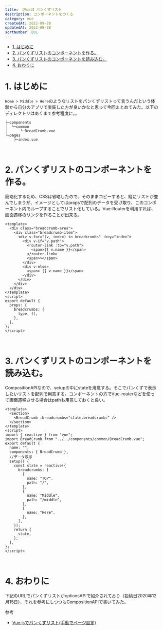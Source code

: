 ```yaml
---
title: 【Vue3】パンくずリスト
description: コンポーネントをつくる
category: vue
createdAt: 2022-09-28
updatedAt: 2022-09-28
sortNumber: 001
---
```


<!-- code_chunk_output -->
- [1. はじめに](#1-はじめに)
- [2. パンくずリストのコンポーネントを作る。](#2-パンくずリストのコンポーネントを作る)
- [3. パンくずリストのコンポーネントを読み込む。](#3-パンくずリストのコンポーネントを読み込む)
- [4. おわりに](#4-おわりに)

<!-- /code_chunk_output -->

# 1. はじめに

`Home > Middle > Here`のようなリストをパンくずリストって言うんだという体験から自分のアプリで実装した方が良いかなと思って今回まとめてみた。以下のディレクトリはあくまで参考程度に。。

```
├─components
│  └─common
│      └─BreadCrumb.vue
└─pages
    ├─index.vue
```

<br>

# 2. パンくずリストのコンポーネントを作る。
簡略化するため、CSSは省略したので、そのままコピーすると、縦にリストが並んでしまうが、イメージとしてはpropsで配列のデータを受け取り、このコンポーネント内でループすることでリスト化している。Vue-Routerを利用すれば、画面遷移のリンクを作ることが出来る。
```vue
<template>
  <div class="breadcrumb-area">
    <div class="breadcrumb-item">
      <div v-for="(v, index) in breadcrumbs" :key="index">
        <div v-if="v.path">
          <router-link :to="v.path">
            <span>{{ v.name }}</span>
          </router-link>
          <span>></span>
        </div>
        <div v-else>
          <span> {{ v.name }}</span>
        </div>
      </div>
    </div>
  </div>
</template>
<script>
export default {
  props: {
    breadcrumbs: {
      type: [],
    },
  },
};
</script>
```
<br>

# 3. パンくずリストのコンポーネントを読み込む。
CompositionAPIなので、setupの中にstateを用意する。そこでパンくずで表示したいリストを配列で用意する。コンポーネントの方でVue-routerなどを使って画面遷移させる場合はpathも用意しておくと良い。

```vue
<template>
  <section>
    <BreadCrumb :breadcrumbs="state.breadcrumbs" />
  </section>
</template>
<script>
import { reactive } from "vue";
import BreadCrumb from "../../components/common/BreadCrumb.vue";
export default {
  name: "",
  components: { BreadCrumb },
  //データ取得
  setup() {
    const state = reactive({
      breadcrumbs: [
        {
          name: "TOP",
          path: "/",
        },
        {
          name: "Middle",
          path: "/middle",
        },
        {
          name: "Here",
        },
      ],
    });
    return {
      state,
    };
  },
};
</script>

```

<br>

# 4. おわりに
下記のURLでパンくずリストがoptionsAPIで紹介されており（投稿日2020年12月15日）、それを参考にしつつもCompositionAPIで書いてみた。

参考
- [Vue.jsでパンくずリスト(手動でページ設定)](https://qiita.com/__Rotl/items/426911809d548dfbdd1b)
